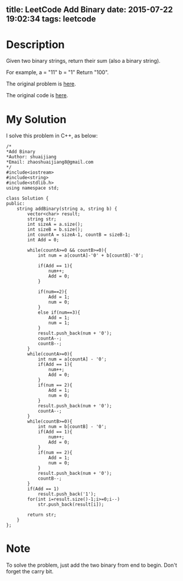 title: LeetCode Add Binary
date: 2015-07-22 19:02:34
tags: leetcode
---


# Description
Given two binary strings, return their sum (also a binary string).

For example,
a = "11"
b = "1"
Return "100".

The original problem is [here](https://leetcode.com/problems/add-binary/ "Problem").

The original code is [here](https://github.com/shuaijiang/LeetCode/blob/master/AddBinary.cpp "Code").
<!--more-->

# My Solution
I solve this problem in C++, as below:

	/*
	*Add Binary
	*Author: shuaijiang
	*Email: zhaoshuaijiang8@gmail.com
	*/
	#include<iostream>
	#include<string>
	#include<stdlib.h>
	using namespace std;
	
	class Solution {
	public:
	    string addBinary(string a, string b) {
	        vector<char> result;
	        string str;
			int sizeA = a.size();
	        int sizeB = b.size();
	        int countA = sizeA-1, countB = sizeB-1; 
	        int Add = 0;
	        
			while(countA>=0 && countB>=0){
				int num = a[countA]-'0' + b[countB]-'0';
				
				if(Add == 1){
					num++;
					Add = 0; 
				}
				
				if(num==2){
					Add = 1;
					num = 0;
				}
				else if(num==3){
					Add = 1;
					num = 1;
				}
				result.push_back(num + '0');
				countA--;
				countB--;
			}
	        while(countA>=0){
	        	int num = a[countA] - '0';
				if(Add == 1){
	        		num++;
	        		Add = 0;
	        	}
	        	if(num == 2){
	        		Add = 1;
	        		num = 0;
	        	}
	        	result.push_back(num + '0');
				countA--;
	        }
	        while(countB>=0){
	        	int num = b[countB] - '0';
				if(Add == 1){
	        		num++;
	        		Add = 0;
	        	}
	        	if(num == 2){
	        		Add = 1;
	        		num = 0;
	        	}
	        	result.push_back(num + '0');
				countB--;
	        }
	        if(Add == 1)
	        	result.push_back('1');
	        for(int i=result.size()-1;i>=0;i--)
	        	str.push_back(result[i]);
	        
	        return str;
	    }
	};

# Note
To solve the problem, just add the two binary from end to begin. Don't forget the carry bit. 
